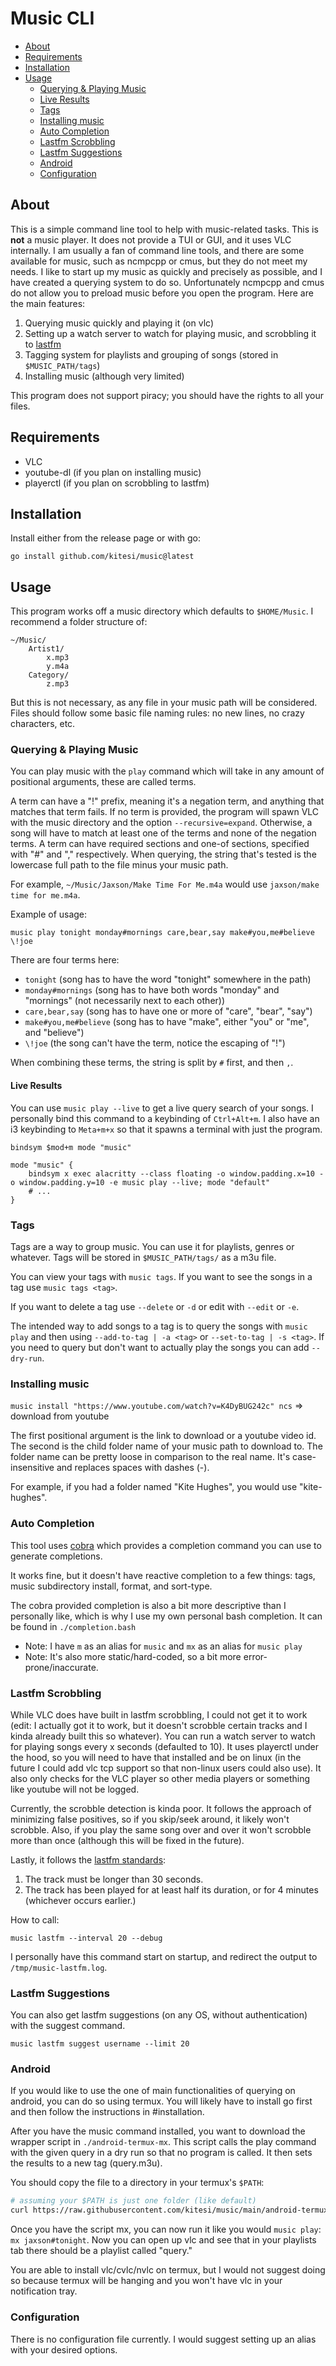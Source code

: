 # Music CLI

-   [About](#about)
-   [Requirements](#requirements)
-   [Installation](#installation)
-   [Usage](#usage)
    -   [Querying & Playing Music](#querying---playing-music)
    -   [Live Results](#live-results)
    -   [Tags](#tags)
    -   [Installing music](#installing-music)
    -   [Auto Completion](#auto-completion)
    -   [Lastfm Scrobbling](#lastfm-scrobbling)
    -   [Lastfm Suggestions](#lastfm-suggestions)
    -   [Android](#android)
    -   [Configuration](#configuration)

## About

This is a simple command line tool to help with music-related tasks. This is
**not** a music player. It does not provide a TUI or GUI, and it uses VLC
internally. I am usually a fan of command line tools, and there are some
available for music, such as ncmpcpp or cmus, but they do not meet my needs.
I like to start up my music as quickly and precisely as possible, and I have
created a querying system to do so. Unfortunately ncmpcpp and cmus do not
allow you to preload music before you open the program. Here are the main features:

1. Querying music quickly and playing it (on vlc)
2. Setting up a watch server to watch for playing music, and scrobbling it to [lastfm](https://www.last.fm/)
3. Tagging system for playlists and grouping of songs (stored in `$MUSIC_PATH/tags`)
4. Installing music (although very limited)

This program does not support piracy; you should have the rights to all your files.

## Requirements

-   VLC
-   youtube-dl (if you plan on installing music)
-   playerctl (if you plan on scrobbling to lastfm)

## Installation

Install either from the release page or with go:

```
go install github.com/kitesi/music@latest
```

## Usage

This program works off a music directory which defaults to `$HOME/Music`. I
recommend a folder structure of:

```text
~/Music/
    Artist1/
        x.mp3
        y.m4a
    Category/
        z.mp3
```

But this is not necessary, as any file in your music path will be considered.
Files should follow some basic file naming rules: no new lines, no crazy
characters, etc.

### Querying & Playing Music

You can play music with the `play` command which will take in
any amount of positional arguments, these are called terms.

A term can have a "!" prefix, meaning it's a negation term, and anything that
matches that term fails. If no term is provided, the program will spawn VLC
with the music directory and the option `--recursive=expand`. Otherwise, a song
will have to match at least one of the terms and none of the negation terms. A
term can have required sections and one-of sections, specified with "#" and ","
respectively. When querying, the string that's tested is the lowercase full
path to the file minus your music path.

For example, `~/Music/Jaxson/Make Time For Me.m4a` would use
`jaxson/make time for me.m4a`.

Example of usage:

```shell
music play tonight monday#mornings care,bear,say make#you,me#believe \!joe
```

There are four terms here:

-   `tonight` (song has to have the word "tonight" somewhere in the path)
-   `monday#mornings` (song has to have both words "monday" and "mornings" (not necessarily next to each other))
-   `care,bear,say` (song has to have one or more of "care", "bear", "say")
-   `make#you,me#believe` (song has to have "make", either "you" or "me", and "believe")
-   `\!joe` (the song can't have the term, notice the escaping of "!")

When combining these terms, the string is split by `#` first, and then `,`.

#### Live Results

You can use `music play --live` to get a live query search of your songs.
I personally bind this command to a keybinding of `Ctrl+Alt+m`. I also have an
i3 keybinding to `Meta+m+x` so that it spawns a terminal with just the program.

```
bindsym $mod+m mode "music"

mode "music" {
    bindsym x exec alacritty --class floating -o window.padding.x=10 -o window.padding.y=10 -e music play --live; mode "default"
    # ...
}
```

### Tags

Tags are a way to group music. You can use it for playlists, genres or
whatever. Tags will be stored in `$MUSIC_PATH/tags/` as a m3u file.

You can view your tags with `music tags`. If you want to see the songs in a tag
use `music tags <tag>`.

If you want to delete a tag use `--delete` or `-d` or edit with `--edit` or `-e`.

The intended way to add songs to a tag is to query the songs with `music play`
and then using `--add-to-tag | -a <tag>` or `--set-to-tag | -s <tag>`. If you
need to query but don't want to actually play the songs you can add `--dry-run`.

### Installing music

`music install "https://www.youtube.com/watch?v=K4DyBUG242c" ncs` => download from youtube

The first positional argument is the link to download or a youtube video id. The
second is the child folder name of your music path to download to. The folder
name can be pretty loose in comparison to the real name. It's case-insensitive
and replaces spaces with dashes (-).

For example, if you had a folder named "Kite Hughes", you would use "kite-hughes".

### Auto Completion

This tool uses [cobra](https://github.com/spf13/cobra) which provides a
completion command you can use to generate completions.

It works fine, but it doesn't have reactive completion to a few things:
tags, music subdirectory install, format, and sort-type.

The cobra provided completion is also a bit more descriptive than I personally
like, which is why I use my own personal bash completion. It can be found in
`./completion.bash`

-   Note: I have `m` as an alias for `music` and `mx` as an alias for `music play`
-   Note: It's also more static/hard-coded, so a bit more error-prone/inaccurate.

### Lastfm Scrobbling

While VLC does have built in lastfm scrobbling, I could not get it to work
(edit: I actually got it to work, but it doesn't scrobble certain tracks and I
kinda already built this so whatever). You can run a watch server to watch for
playing songs every x seconds (defaulted to 10). It uses playerctl under the
hood, so you will need to have that installed and be on linux (in the future I
could add vlc tcp support so that non-linux users could also use). It also only
checks for the VLC player so other media players or something like youtube will
not be logged.

Currently, the scrobble detection is kinda poor. It follows the approach of
minimizing false positives, so if you skip/seek around, it likely won't
scrobble. Also, if you play the same song over and over it won't scrobble more
than once (although this will be fixed in the future).

Lastly, it follows the [lastfm standards](https://www.last.fm/api/scrobbling):

1.  The track must be longer than 30 seconds.
2.  The track has been played for at least half its duration, or for 4 minutes (whichever occurs earlier.)

How to call:

```
music lastfm --interval 20 --debug
```

I personally have this command start on startup, and redirect the output to `/tmp/music-lastfm.log`.

### Lastfm Suggestions

You can also get lastfm suggestions (on any OS, without authentication) with the suggest command.

```
music lastfm suggest username --limit 20
```

### Android

If you would like to use the one of main functionalities of querying on android,
you can do so using termux. You will likely have to install go first and then
follow the instructions in #installation.

After you have the music command installed, you want to download the wrapper script
in `./android-termux-mx`. This script calls the play command with the given query
in a dry run so that no program is called. It then sets the results to a new tag (query.m3u).

You should copy the file to a directory in your termux's `$PATH`:

```bash
# assuming your $PATH is just one folder (like default)
curl https://raw.githubusercontent.com/kitesi/music/main/android-termux-mx > $PATH/mx
```

Once you have the script mx, you can now run it like you would `music play`:
`mx jaxson#tonight`. Now you can open up vlc and see that in your playlists tab
there should be a playlist called "query."

You are able to install vlc/cvlc/nvlc on termux, but I would not suggest doing
so because termux will be hanging and you won't have vlc in your notification
tray.

### Configuration

There is no configuration file currently. I would suggest setting up an alias
with your desired options.
